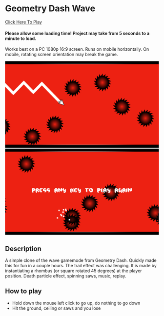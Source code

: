 # Geometry Dash Wave
<a href="https://lenibi.github.io/Geometry-Dash-Wave-Final/">Click Here To Play</a>
#### Please allow some loading time! Project may take from 5 seconds to a minute to load. 
Works best on a PC 1080p 16:9 screen. Runs on mobile horizontally. On mobile, rotating screen orientation may break the game.

<img src="./Images/ss1.png">
<img src="./Images/ss2.png">

## Description

A simple clone of the wave gamemode from Geometry Dash. Quickly made this for fun in a couple hours.
The trail effect was challenging. It is made by instantiating a rhombus (or square rotated 45 degrees) at the player position.
Death particle effect, spinning saws, music, replay. 

## How to play

* Hold down the mouse left click to go up, do nothing to go down
* Hit the ground, ceiling or saws and you lose  
